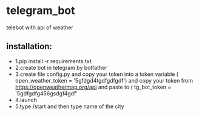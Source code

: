 # telegram_bot
telebot with api of weather

## installation:
  - 1.pip install -r requirements.txt
  - 2.create bot in telegram by botfather
  - 3.create file config.py and copy your token into a token variable ( open_weather_token = '5gfdgd4tgdfgdfgdf')
    and copy your token from https://openweathermap.org/api and paste to ( tg_bot_token = '5gdfgdfg456gsdgf4gdf'
  - 4.launch
  - 5.type /start and then type name of the city
